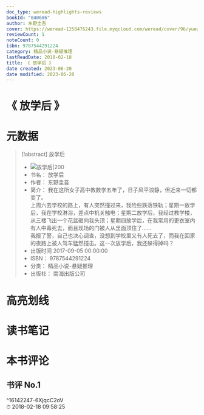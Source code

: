 ```yaml
---
doc_type: weread-highlights-reviews
bookId: "840686"
author: 东野圭吾
cover: https://weread-1258476243.file.myqcloud.com/weread/cover/96/yuewen_840686/t7_yuewen_8406861685499369.jpg
reviewCount: 1
noteCount: 0
isbn: 9787544291224
category: 精品小说-悬疑推理
lastReadDate: 2018-02-18
title: 《 放学后 》
date created: 2023-06-20
date modified: 2023-06-20
---
```


# 《 放学后 》

# 元数据

> [!abstract] 放学后
> - ![ 放学后|200](https://weread-1258476243.file.myqcloud.com/weread/cover/96/yuewen_840686/t7_yuewen_8406861685499369.jpg)
> - 书名： 放学后
> - 作者： 东野圭吾
> - 简介： 我在这所女子高中教数学五年了，日子风平浪静，但近来一切都变了。  
上周六去学校的路上，有人突然撞过来，我险些跌落铁轨；星期一放学后，我在学校淋浴，差点中机关触电；星期二放学后，我经过教学楼，从三楼飞出一个花盆砸向我头顶；星期四放学后，在我常用的更衣室内有人中毒死去，而且现场的门被人从里面顶住了……  
我报了警，自己也决心调查，没想到学校里又有人死去了，而我在回家的夜路上被人驾车猛然撞击。这一次放学后，我还躲得掉吗？
> - 出版时间 2017-09-05 00:00:00
> - ISBN： 9787544291224
> - 分类： 精品小说-悬疑推理
> - 出版社： 南海出版公司

# 高亮划线

# 读书笔记

# 本书评论

## 书评 No.1

 ^16142247-6XjqcC2oV  
⏱ 2018-02-18 09:58:25
